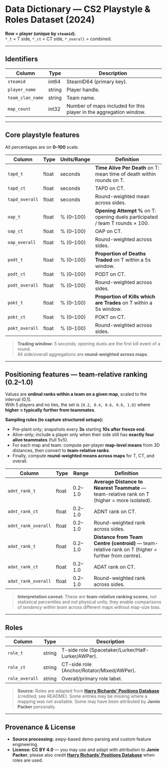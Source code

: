 # Data Dictionary — CS2 Playstyle & Roles Dataset (2024)

**Row = player (unique by `steamid`).**  
`*_t` = T side, `*_ct` = CT side, `*_overall` = combined.

---

## Identifiers

| Column            | Type   | Description |
|-------------------|--------|-------------|
| `steamid`         | int64  | SteamID64 (primary key). |
| `player_name`     | string | Player handle. |
| `team_clan_name`  | string | Team name. |
| `map_count`       | int32  | Number of maps included for this player in the aggregation window. |

---

## Core playstyle features

All percentages are on **0–100** scale.

| Column              | Type   | Units/Range | Definition |
|---------------------|--------|-------------|------------|
| `tapd_t`            | float  | seconds     | **Time Alive Per Death** on T: mean time of death within rounds on T. |
| `tapd_ct`           | float  | seconds     | TAPD on CT. |
| `tapd_overall`      | float  | seconds     | Round-weighted mean across sides. |
| `oap_t`             | float  | % (0–100)   | **Opening Attempt %** on T: opening duels participated / team T rounds × 100. |
| `oap_ct`            | float  | % (0–100)   | OAP on CT. |
| `oap_overall`       | float  | % (0–100)   | Round-weighted across sides. |
| `podt_t`            | float  | % (0–100)   | **Proportion of Deaths Traded** on T within a 5s window. |
| `podt_ct`           | float  | % (0–100)   | PODT on CT. |
| `podt_overall`      | float  | % (0–100)   | Round-weighted across sides. |
| `pokt_t`            | float  | % (0–100)   | **Proportion of Kills which are Trades** on T within a 5s window. |
| `pokt_ct`           | float  | % (0–100)   | POKT on CT. |
| `pokt_overall`      | float  | % (0–100)   | Round-weighted across sides. |

> **Trading window:** 5 seconds; opening duels are the first kill event of a round.  
> All side/overall aggregations are **round-weighted across maps**.

---

## Positioning features — **team-relative ranking** (0.2–1.0)

Values are **ordinal ranks within a team on a given map**, scaled to the interval (0,1].  
With 5 players and no ties, the set is `{0.2, 0.4, 0.6, 0.8, 1.0}` where **higher = typically further from teammates**.

**Sampling rules (to capture structured setups):**  
- Pre-plant only; snapshots every **3s** starting **10s after freeze end**.  
- Alive-only; include a player only when their side still has **exactly four alive teammates** (full 5v5).  
- For each map and team: compute per-player **map-level means** from 3D distances, then convert to **team-relative ranks**.  
- Finally, compute **round-weighted means across maps** for T, CT, and overall.

| Column                  | Type  | Range   | Definition |
|-------------------------|-------|---------|------------|
| `adnt_rank_t`           | float | 0.2–1.0 | **Average Distance to Nearest Teammate** — team-relative rank on T (higher = more isolated). |
| `adnt_rank_ct`          | float | 0.2–1.0 | ADNT rank on CT. |
| `adnt_rank_overall`     | float | 0.2–1.0 | Round-weighted rank across sides. |
| `adat_rank_t`           | float | 0.2–1.0 | **Distance from Team Centre (centroid)** — team-relative rank on T (higher = further from centre). |
| `adat_rank_ct`          | float | 0.2–1.0 | ADAT rank on CT. |
| `adat_rank_overall`     | float | 0.2–1.0 | Round-weighted rank across sides. |

> **Interpretation caveat:** These are **team-relative ranking scores**, not statistical percentiles and not physical units; they enable comparisons of *tendency within team* across different maps without map-size bias.

---

## Roles

| Column         | Type   | Description |
|----------------|--------|-------------|
| `role_t`       | string | T-side role (Spacetaker/Lurker/Half-Lurker/AWPer). |
| `role_ct`      | string | CT-side role (Anchor/Rotator/Mixed/AWPer). |
| `role_overall` | string | Overall/primary role label. |

> **Source:** Roles are adapted from [**Harry Richards’ Positions Database**](https://public.tableau.com/app/profile/harry.richards4213/viz/OLDPositionsDatabaseArchived/PositionsDatabaseNER0cs) (credited; see README). Some entries may be missing where a mapping was not available. Some may have been attributed by **Jamie Packer** personally.

---

## Provenance & License

- **Source processing:** awpy-based demo parsing and custom feature engineering.  
- **License:** **CC BY 4.0** — you may use and adapt with attribution to **Jamie Packer**; please also credit [**Harry Richards’ Positions Database**](https://public.tableau.com/app/profile/harry.richards4213/viz/OLDPositionsDatabaseArchived/PositionsDatabaseNER0cs) when roles are used.
